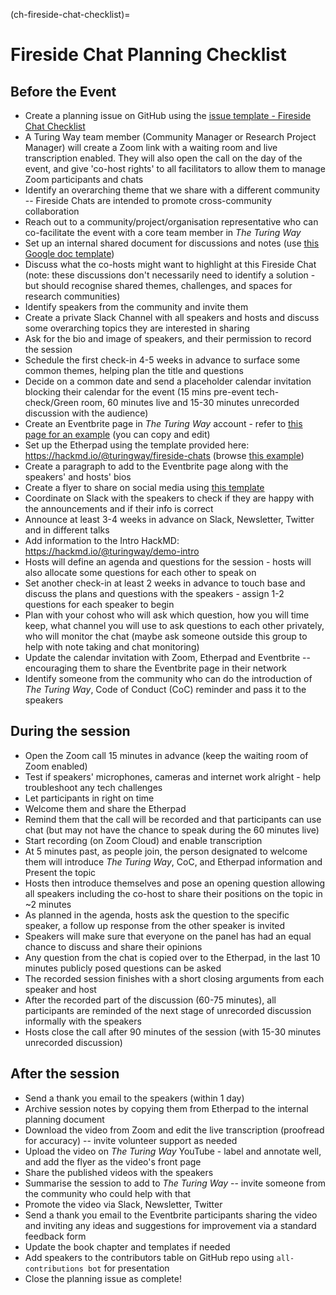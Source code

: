(ch-fireside-chat-checklist)=

# Fireside Chat Planning Checklist

## Before the Event

- Create a planning issue on GitHub using the [issue template - Fireside Chat Checklist](https://github.com/the-turing-way/the-turing-way/issues/new/choose)
- A Turing Way team member (Community Manager or Research Project Manager) will create a Zoom link with a waiting room and live transcription enabled. They will also open the call on the day of the event, and give 'co-host rights' to all facilitators to allow them to manage Zoom participants and chats
- Identify an overarching theme that we share with a different community -- Fireside Chats are intended to promote cross-community collaboration
- Reach out to a community/project/organisation representative who can co-facilitate the event with a core team member in *The Turing Way*
- Set up an internal shared document for discussions and notes (use [this Google doc template](https://docs.google.com/document/d/1X_NfRkkH6p47yRgpd6xlw8yrvo6jIsbF_mV0BinjcaQ/edit?usp=sharing))
- Discuss what the co-hosts might want to highlight at this Fireside Chat (note: these discussions don't necessarily need to identify a solution - but should recognise shared themes, challenges, and spaces for research communities)
- Identify speakers from the community and invite them
- Create a private Slack Channel with all speakers and hosts and discuss some overarching topics they are interested in sharing
- Ask for the bio and image of speakers, and their permission to record the session
- Schedule the first check-in 4-5 weeks in advance to surface some common themes, helping plan the title and questions
- Decide on a common date and send a placeholder calendar invitation blocking their calendar for the event (15 mins pre-event tech-check/Green room, 60 minutes live and 15-30 minutes unrecorded discussion with the audience)
- Create an Eventbrite page in *The Turing Way* account - refer to [this page for an example](https://www.eventbrite.co.uk/e/navigating-growth-and-scale-to-sustain-open-communities-tickets-360328802147) (you can copy and edit)
- Set up the Etherpad using the template provided here: https://hackmd.io/@turingway/fireside-chats (browse [this example](https://pad.sfconservancy.org/p/ttw-fireside-chat-mar2022))
- Create a paragraph to add to the Eventbrite page along with the speakers' and hosts' bios
- Create a flyer to share on social media using [this template](https://docs.google.com/presentation/d/1Fx2WcVvGX6dM3z74VDQp_UD8edKp6Phl/edit?usp=sharing&ouid=102682705838770934280&rtpof=true&sd=true)
- Coordinate on Slack with the speakers to check if they are happy with the announcements and if their info is correct
- Announce at least 3-4 weeks in advance on Slack, Newsletter, Twitter and in different talks
- Add information to the Intro HackMD: https://hackmd.io/@turingway/demo-intro
- Hosts will define an agenda and questions for the session - hosts will also allocate some questions for each other to speak on
- Set another check-in at least 2 weeks in advance to touch base and discuss the plans and questions with the speakers - assign 1-2 questions for each speaker to begin 
- Plan with your cohost who will ask which question, how you will time keep, what channel you will use to ask questions to each other privately, who will monitor the chat (maybe ask someone outside this group to help with note taking and chat monitoring)
- Update the calendar invitation with Zoom, Etherpad and Eventbrite -- encouraging them to share the Eventbrite page in their network
- Identify someone from the community who can do the introduction of *The Turing Way*, Code of Conduct (CoC) reminder and pass it to the speakers

## During the session

- Open the Zoom call 15 minutes in advance (keep the waiting room of Zoom enabled)
- Test if speakers' microphones, cameras and internet work alright - help troubleshoot any tech challenges
- Let participants in right on time
- Welcome them and share the Etherpad
- Remind them that the call will be recorded and that participants can use chat (but may not have the chance to speak during the 60 minutes live)
- Start recording (on Zoom Cloud) and enable transcription
- At 5 minutes past, as people join, the person designated to welcome them will introduce *The Turing Way*, CoC, and Etherpad information and Present the topic
- Hosts then introduce themselves and pose an opening question allowing all speakers including the co-host to share their positions on the topic in ~2 minutes
- As planned in the agenda, hosts ask the question to the specific speaker, a follow up response from the other speaker is invited
- Speakers will make sure that everyone on the panel has had an equal chance to discuss and share their opinions
- Any question from the chat is copied over to the Etherpad, in the last 10 minutes publicly posed questions can be asked
- The recorded session finishes with a short closing arguments from each speaker and host
- After the recorded part of the discussion (60-75 minutes), all participants are reminded of the next stage of unrecorded discussion informally with the speakers 
- Hosts close the call after 90 minutes of the session (with 15-30 minutes unrecorded discussion)

## After the session

- Send a thank you email to the speakers (within 1 day)
- Archive session notes by copying them from Etherpad to the internal planning document
- Download the video from Zoom and edit the live transcription (proofread for accuracy) -- invite volunteer support as needed
- Upload the video on *The Turing Way* YouTube - label and annotate well, and add the flyer as the video's front page
- Share the published videos with the speakers
- Summarise the session to add to *The Turing Way* -- invite someone from the community who could help with that 
- Promote the video via Slack, Newsletter, Twitter
- Send a thank you email to the Eventbrite participants sharing the video and inviting any ideas and suggestions for improvement via a standard feedback form
- Update the book chapter and templates if needed
- Add speakers to the contributors table on GitHub repo using `all-contributions bot` for presentation
- Close the planning issue as complete!
